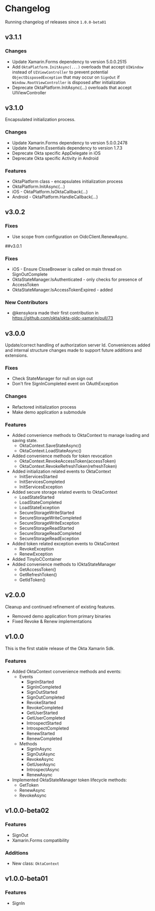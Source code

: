 # Changelog
Running changelog of releases since `1.0.0-beta01`

## v3.1.1

### Changes 

- Update Xamarin.Forms dependency to version 5.0.0.2515
- Add `OktaPlatform.InitAsync(...)` overloads that accept `UIWindow` instead of `UIViewController` to prevent potential `ObjectDisposedException` that may occur on `SignOut` if `Window.RootViewController` is disposed after initialization
- Deprecate OktaPlatform.InitAsync(...) overloads that accept UIViewController

## v3.1.0

Encapsulated initialization process.

### Changes

- Update Xamarin.Forms dependency to version 5.0.0.2478
- Update Xamarin.Essentials dependency to version 1.7.3
- Deprecate Okta specific AppDelegate in iOS
- Deprecate Okta specific Activity in Android

### Features

- OktaPlatform class - encapsulates initialization process
- OktaPlatform.InitAsync(...)
- iOS - OktaPlatform.IsOktaCallback(...)
- Android - OktaPlatform.HandleCallback(...)

## v3.0.2

### Fixes

- Use scope from configuration on OidcClient.RenewAsync.

##v3.0.1

### Fixes

- iOS - Ensure CloseBrowser is called on main thread on SignOutComplete
- OktaStateManager.IsAuthenticated - only checks for presence of AccessToken
- OktaStateManager.IsAccessTokenExpired - added

### New Contributors
* @kensykora made their first contribution in https://github.com/okta/okta-oidc-xamarin/pull/73

## v3.0.0

Update/correct handling of authorization server Id.  Conveniences added and internal structure changes made to support future additions and extensions.

### Fixes

- Check StateManager for null on sign out
- Don't fire SignInCompleted event on OAuthException

### Changes

- Refactored initialization process
- Make demo application a submodule

### Features

- Added convenience methods to OktaContext to manage loading and saving state.
  - OktaContext.SaveStateAsync()
  - OktaContext.LoadStateAsync()
- Added convenience methods for token revocation
  - OktaContext.RevokeAccessToken(accessToken)
  - OktaContext.RevokeRefreshToken(refreshToken)
- Added initialization related events to OktaContext
  - InitServicesStarted
  - InitServicesCompleted
  - InitServicesException
- Added secure storage related events to OktaContext
  - LoadStateStarted
  - LoadStateCompleted
  - LoadStateException
  - SecureStorageWriteStarted
  - SecureStorageWriteCompleted
  - SecureStorageWriteException
  - SecureStorageReadStarted
  - SecureStorageReadCompleted
  - SecureStorageReadException
- Added token related exception events to OktaContext
  - RevokeException
  - RenewException
- Added TinyIoCContainer
- Added convenience methods to IOktaStateManager
  - GetAccessToken()
  - GetRefreshToken()
  - GetIdToken()

## v2.0.0

Cleanup and continued refinement of existing features.

- Removed demo application from primary binaries
- Fixed Revoke & Renew implementations

## v1.0.0

This is the first stable release of the Okta Xamarin Sdk. 
### Features

- Added OktaContext convenience methods and events:
  - Events
    - SignInStarted
    - SignInCompleted
    - SignOutStarted
    - SignOutCompleted    
    - RevokeStarted
    - RevokeCompleted
    - GetUserStarted
    - GetUserCompleted
    - IntrospectStarted
    - IntrospectCompleted
    - RenewStarted
    - RenewCompleted
  - Methods
    - SignInAsync
    - SignOutAsync
    - RevokeAsync
    - GetUserAsync
    - IntrospectAsync
    - RenewAsync
- Implemented OktaStateManager token lifecycle methods:
  - GetToken
  - RenewAsync
  - RevokeAsync

## v1.0.0-beta02

### Features

- SignOut
- Xamarin.Forms compatibility

### Additions

- New class:  `OktaContext`

## v1.0.0-beta01

### Features

- SignIn
